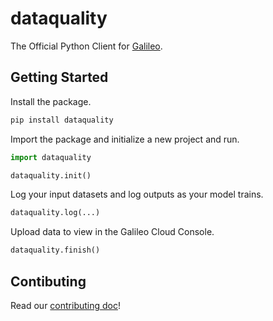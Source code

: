 # dataquality

The Official Python Client for [Galileo](https://rungalileo.io).

## Getting Started

Install the package.
```sh
pip install dataquality
```

Import the package and initialize a new project and run.
```python
import dataquality

dataquality.init()
```

Log your input datasets and log outputs as your model trains.

```python
dataquality.log(...)
```

Upload data to view in the Galileo Cloud Console.

```python
dataquality.finish()
```

## Contibuting

Read our [contributing doc](./CONTRIBUTING.md)!

